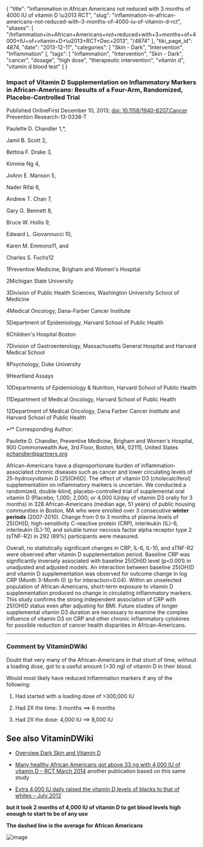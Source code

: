 {
    "title": "Inflammation in African Americans not reduced with 3 months of 4000 IU of vitamin D \u2013 RCT",
    "slug": "inflammation-in-african-americans-not-reduced-with-3-months-of-4000-iu-of-vitamin-d-rct",
    "aliases": [
        "/Inflammation+in+African+Americans+not+reduced+with+3+months+of+4000+IU+of+vitamin+D+\u2013+RCT+Dec+2013",
        "/4874"
    ],
    "tiki_page_id": 4874,
    "date": "2013-12-11",
    "categories": [
        "Skin - Dark",
        "Intervention",
        "Inflammation"
    ],
    "tags": [
        "Inflammation",
        "Intervention",
        "Skin - Dark",
        "cancer",
        "dosage",
        "high dose",
        "therapeutic intervention",
        "vitamin d",
        "vitamin d blood test"
    ]
}


### Impact of Vitamin D Supplementation on Inflammatory Markers in African-Americans: Results of a Four-Arm, Randomized, Placebo-Controlled Trial

Published OnlineFirst December 10, 2013; [doi: 10.1158/1940-6207.Cancer](https://doi.org/10.1158/1940-6207.Cancer) Prevention Research-13-0338-T

Paulette D. Chandler 1,*,

Jamil B. Scott 2,

Bettina F. Drake 3,

Kimmie Ng 4,

JoAnn E. Manson 5,

Nader Rifai 6,

Andrew T. Chan 7,

Gary G. Bennett 8,

Bruce W. Hollis 9,

Edward L. Giovannucci 10,

Karen M. Emmons11, and

Charles S. Fuchs12

1Preventive Medicine, Brigham and Women's Hospital

2Michigan State University

3Division of Public Health Sciences, Washington University School of Medicine

4Medical Oncology, Dana-Farber Cancer Institute

5Department of Epidemiology, Harvard School of Public Health

6Children's Hospital Boston

7Division of Gastroenterology, Massachusetts General Hospital and Harvard Medical School

8Psychology, Duke University

9Heartland Assays

10Departments of Epidemiology & Nutrition, Harvard School of Public Health

11Department of Medical Oncology, Harvard School of Public Health

12Department of Medical Oncology, Dana Farber Cancer Institute and Harvard School of Public Health

↵* Corresponding Author:

Paulette D. Chandler, Preventive Medicine, Brigham and Women's Hospital, 900 Commonwealth Ave, 3rd Floor, Boston, MA, 02115, United States pchandler@partners.org

African-Americans have a disproportionate burden of inflammation-associated chronic diseases such as cancer and lower circulating levels of 25-hydroxyvitamin D <span>[25(OH)D]</span>. The effect of vitamin D3 (cholecalciferol) supplementation on inflammatory markers is uncertain. We conducted a randomized, double-blind, placebo-controlled trial of supplemental oral vitamin D (Placebo; 1,000; 2,000; or 4,000 IU/day of vitamin D3 orally for 3 months) in 328 African-Americans (median age, 51 years) of public housing communities in Boston, MA who were enrolled over 3 consecutive  **winter periods**  (2007-2010). Change from 0 to 3 months of plasma levels of 25(OH)D, high-sensitivity C-reactive protein (CRP), interleukin (IL)-6, interleukin (IL)-10, and soluble tumor necrosis factor alpha receptor type 2 (sTNF-R2) in 292 (89%) participants were measured. 

Overall, no statistically significant changes in CRP, IL-6, IL-10, and sTNF-R2 were observed after vitamin D supplementation period. Baseline CRP was significantly inversely associated with baseline 25(OH)D level (p<0.001) in unadjusted and adjusted models. An interaction between baseline 25(OH)D and vitamin D supplementation was observed for outcome change in log CRP (Month 3-Month 0) (p for interaction=0.04). Within an unselected population of African-Americans, short-term exposure to vitamin D supplementation produced no change in circulating inflammatory markers. This study confirms the strong independent association of CRP with 25(OH)D status even after adjusting for BMI. Future studies of longer supplemental vitamin D3 duration are necessary to examine the complex influence of vitamin D3 on CRP and other chronic inflammatory cytokines for possible reduction of cancer health disparities in African-Americans.

---

### Comment by VitaminDWiki

Doubt that very many of the African-Americans in that short of time, without a loading dose, got to a useful amount (>30 ng) of vitamin D in their blood.

Would most likely have reduced inflammation markers if any of the following:

1. Had started with a loading dose of >300,000 IU

1. Had 2X the time:  3 months ==> 6 months

1. Had 2X the dose: 4,000 IU ==> 8,000 IU

## See also VitaminDWiki

* [Overview Dark Skin and Vitamin D](/posts/overview-dark-skin-and-vitamin-d)

* [Many healthy African Americans got above 33 ng with 4,000 IU of vitamin D – RCT March 2014](/posts/many-healthy-african-americans-got-above-33-ng-with-4000-iu-of-vitamin-d-rct) another publication based on this same study

* [Extra 4,000 IU daily raised the vitamin D levels of blacks to that of whites – July 2012](/posts/extra-4000-iu-daily-raised-the-vitamin-d-levels-of-blacks-to-that-of-whites)

 **but it took 2 months of 4,000 IU of vitamin D to get blood levels high enough to start to be of any use** 

 **The dashed line is the average for African Americans** 

<img src="https://d1bk1kqxc0sym.cloudfront.net/attachments/jpeg/pc-and-4000-iu-1-year.jpg" alt="image">